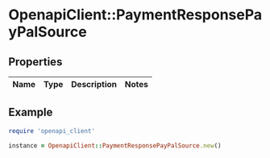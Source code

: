# OpenapiClient::PaymentResponsePayPalSource

## Properties

| Name | Type | Description | Notes |
| ---- | ---- | ----------- | ----- |

## Example

```ruby
require 'openapi_client'

instance = OpenapiClient::PaymentResponsePayPalSource.new()
```

